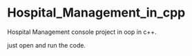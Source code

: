 # Hospital_Management_in_cpp
Hospital Management console project  in oop in c++.

just open and run the code.
